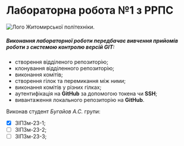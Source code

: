 # Лабораторна робота №1 з РРПС
![Лого Житомирської політехніки.](https://www.education.ua/upload/logos/00000167_1.png)
##### Виконання лабораторної роботи передбачає вивчення прийомів роботи з системою контролю версій GIT:
* створення відділеного репозиторію;
* клонування відділенного репозиторію;
* виконання комітів;
* створення гілок та перемикання між ними;
* виконання комітів у різних гілках;
* аутентифікація на **GitHub** за допомогою токена чи **SSH**;
* вивантаження локального репозиторію на **GitHub**.
  
Виконав студент _Бугайов А.С._ групи:
- [x] ЗІПЗм-23-1;
- [ ] ЗІПЗм-23-2;
- [ ] ЗІПЗм-23-3;
